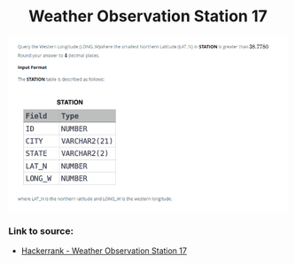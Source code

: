 <h1 align="center">Weather Observation Station 17</h1>

![alt text](https://github.com/matthew01lokiet/Github-repos-images/blob/main/Other/SQL/weather_observation_station_17.png)

### Link to source: 
- <a href="https://www.hackerrank.com/challenges/weather-observation-station-17/problem">Hackerrank - Weather Observation Station 17</a>

